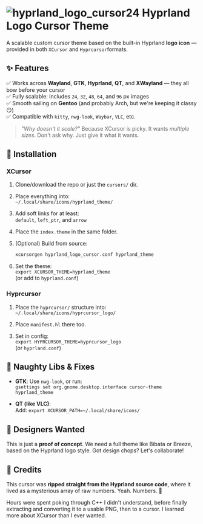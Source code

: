 ![hyprland_logo_cursor24](https://github.com/user-attachments/assets/d7b6a404-f2f4-449b-ac9f-fd69c015243f)
 Hyprland Logo Cursor Theme
==============================

A scalable custom cursor theme based on the built-in Hyprland **logo icon** — provided in both `XCursor` and `Hyprcursor`formats.

✨ Features
----------

✅ Works across **Wayland**, **GTK**, **Hyprland**, **QT**, and **XWayland** — they all bow before your cursor\
✅ Fully scalable: includes `24`, `32`, `48`, `64`, and `96` px images\
✅ Smooth sailing on **Gentoo** (and probably Arch, but we're keeping it classy 😏)\
✅ Compatible with `kitty`, `nwg-look`, `Waybar`, `VLC`, etc.

> *"Why doesn't it scale?"* Because XCursor is picky. It wants *multiple sizes*. Don't ask why. Just give it what it wants.

🔧 Installation
---------------

### XCursor

1.  Clone/download the repo or just the `cursors/` dir.

2.  Place everything into:\
    `~/.local/share/icons/hyprland_theme/`

3.  Add soft links for at least:\
    `default`, `left_ptr`, and `arrow`

4.  Place the `index.theme` in the same folder.

5.  (Optional) Build from source:

    ```bash
    xcursorgen hyprland_logo_cursor.conf hyprland_theme
    ```
6.  Set the theme:\
    `export XCURSOR_THEME=hyprland_theme`\
    (or add to `hyprland.conf`)

### Hyprcursor

1.  Place the `hyprcursor/` structure into:\
    `~/.local/share/icons/hyprcursor_logo/`

2.  Place `manifest.hl` there too.

3.  Set in config:\
    `export HYPRCURSOR_THEME=hyprcursor_logo`\
    (or `hyprland.conf`)

🤯 Naughty Libs & Fixes
-----------------------

-   **GTK**: Use `nwg-look`, or run:\
    `gsettings set org.gnome.desktop.interface cursor-theme hyprland_theme`

-   **QT (like VLC)**:\
    Add: `export XCURSOR_PATH=~/.local/share/icons/`

🎨 Designers Wanted
-------------------

This is just a **proof of concept**. We need a full theme like Bibata or Breeze, based on the Hyprland logo style. Got design chops? Let's collaborate!

🙏 Credits
----------

This cursor was **ripped straight from the Hyprland source code**, where it lived as a mysterious array of raw numbers. Yeah. Numbers. 🧮

Hours were spent poking through C++ I didn't understand, before finally extracting and converting it to a usable PNG, then to a cursor. I learned more about XCursor than I ever wanted.
